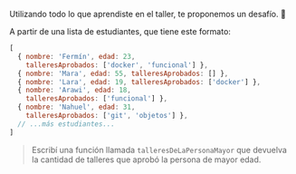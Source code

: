 Utilizando todo lo que aprendiste en el taller, te proponemos un desafío. :muscle:

A partir de una lista de estudiantes, que tiene este formato:

```js
[
  { nombre: 'Fermín', edad: 23, 
    talleresAprobados: ['docker', 'funcional'] },
  { nombre: 'Mara', edad: 55, talleresAprobados: [] },
  { nombre: 'Lara', edad: 19, talleresAprobados: ['docker'] },
  { nombre: 'Arawi', edad: 18, 
    talleresAprobados: ['funcional'] },
  { nombre: 'Nahuel', edad: 31, 
    talleresAprobados: ['git', 'objetos'] },
  // ...más estudiantes...
]
```

> Escribí una función llamada `talleresDeLaPersonaMayor` que devuelva la cantidad de talleres que aprobó la persona de mayor edad. 
